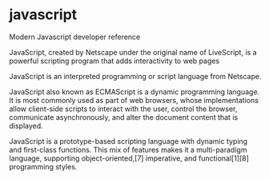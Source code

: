 # javascript
Modern Javascript developer reference

JavaScript, created by Netscape under the original name of LiveScript, is a powerful scripting program that adds interactivity to web pages

JavaScript is an interpreted programming or script language from Netscape. 

JavaScript also known as ECMAScript is a dynamic programming language. It is most commonly used as part of web browsers, whose implementations allow client-side scripts to interact with the user, control the browser, communicate asynchronously, and alter the document content that is displayed.

JavaScript is a prototype-based scripting language with dynamic typing and first-class functions. This mix of features makes it a multi-paradigm language, supporting object-oriented,[7] imperative, and functional[1][8] programming styles.
